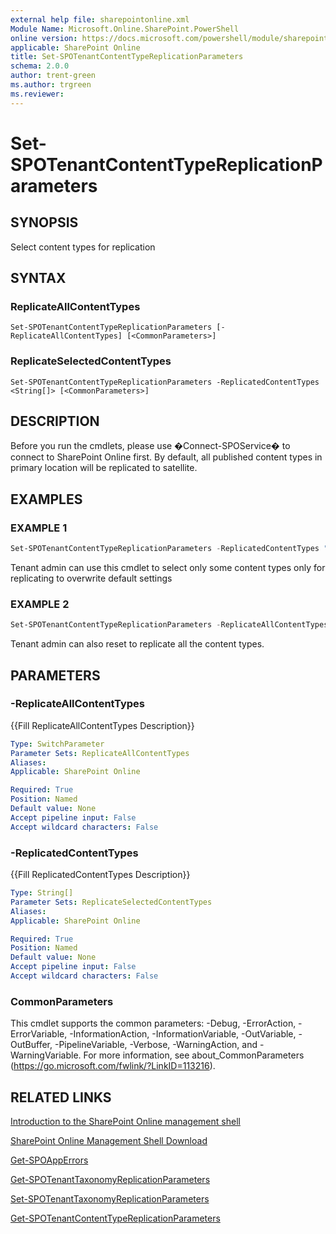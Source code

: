```yaml
---
external help file: sharepointonline.xml
Module Name: Microsoft.Online.SharePoint.PowerShell
online version: https://docs.microsoft.com/powershell/module/sharepoint-online/set-spotenantcontenttypereplicationparameters
applicable: SharePoint Online
title: Set-SPOTenantContentTypeReplicationParameters
schema: 2.0.0
author: trent-green
ms.author: trgreen
ms.reviewer:
---
```


# Set-SPOTenantContentTypeReplicationParameters

## SYNOPSIS
Select content types for replication


## SYNTAX

### ReplicateAllContentTypes
```
Set-SPOTenantContentTypeReplicationParameters [-ReplicateAllContentTypes] [<CommonParameters>]
```

### ReplicateSelectedContentTypes
```
Set-SPOTenantContentTypeReplicationParameters -ReplicatedContentTypes <String[]> [<CommonParameters>]
```

## DESCRIPTION
Before you run the cmdlets, please use �Connect-SPOService� to connect to SharePoint Online first.
By default, all published content types in primary location will be replicated to satellite.


## EXAMPLES

### EXAMPLE 1
```powershell
Set-SPOTenantContentTypeReplicationParameters -ReplicatedContentTypes "ct1","ct2"
```
Tenant admin can use this cmdlet to select only some content types only for replicating to overwrite default settings


### EXAMPLE 2
```powershell
Set-SPOTenantContentTypeReplicationParameters -ReplicateAllContentTypes
```
Tenant admin can  also reset to replicate all the content types.


## PARAMETERS

### -ReplicateAllContentTypes
{{Fill ReplicateAllContentTypes Description}}

```yaml
Type: SwitchParameter
Parameter Sets: ReplicateAllContentTypes
Aliases:
Applicable: SharePoint Online

Required: True
Position: Named
Default value: None
Accept pipeline input: False
Accept wildcard characters: False
```

### -ReplicatedContentTypes
{{Fill ReplicatedContentTypes Description}}

```yaml
Type: String[]
Parameter Sets: ReplicateSelectedContentTypes
Aliases:
Applicable: SharePoint Online

Required: True
Position: Named
Default value: None
Accept pipeline input: False
Accept wildcard characters: False
```

### CommonParameters
This cmdlet supports the common parameters: -Debug, -ErrorAction, -ErrorVariable, -InformationAction, -InformationVariable, -OutVariable, -OutBuffer, -PipelineVariable, -Verbose, -WarningAction, and -WarningVariable. For more information, see about_CommonParameters (https://go.microsoft.com/fwlink/?LinkID=113216).


## RELATED LINKS

[Introduction to the SharePoint Online management shell](https://support.office.com/en-us/article/introduction-to-the-sharepoint-online-management-shell-c16941c3-19b4-4710-8056-34c034493429)

[SharePoint Online Management Shell Download](https://www.microsoft.com/en-US/download/details.aspx?id=35588)

[Get-SPOAppErrors](Get-SPOAppErrors.md)

[Get-SPOTenantTaxonomyReplicationParameters](Get-SPOTenantTaxonomyReplicationParameters.md)

[Set-SPOTenantTaxonomyReplicationParameters](Set-SPOTenantTaxonomyReplicationParameters.md)

[Get-SPOTenantContentTypeReplicationParameters](Get-SPOTenantContentTypeReplicationParameters.md)

